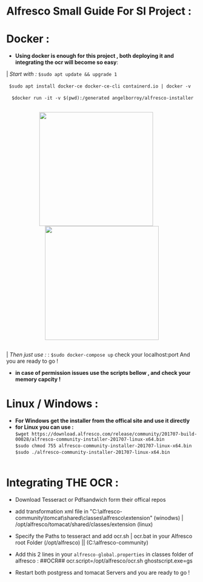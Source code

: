 # Alfresco Small Guide For SI Project : 

# Docker : 

- **Using docker is enough for this project , both deploying it and integrating the ocr will become so easy**: 

| *Start with :*
```$sudo apt update && upgrade 1``` <br><br>
``` $sudo apt install docker-ce docker-ce-cli containerd.io | docker -v```<br></br>
```  $docker run -it -v $(pwd):/generated angelborroy/alfresco-installer```

<div align="center" style="margin-top: 30px;margin-bottom: 30px;">
  <img src='assests/ocr.png' width='300' height='300' style="margin-right: 30px;">  
  <img src='assests/docker.png' width='300' height='300'>  
</div>


| *Then just use :* : ```$sudo docker-compose up``` check your localhost:port And you are ready to go !


- <b>in case of permission issues use the scripts bellow , and check your memory capcity ! </b>



# Linux / Windows  : 

- **For Windows get the installer from the offical site and use it directly**<br>
- **for Linux you can use :** <br> 
```$wget https://download.alfresco.com/release/community/201707-build-00028/alfresco-community-installer-201707-linux-x64.bin ``` <br>
```$sudo chmod 755 alfresco-community-installer-201707-linux-x64.bin```<br>
```$sudo ./alfresco-community-installer-201707-linux-x64.bin ```<br><br>

# Integrating THE OCR  : 

- Download Tesseract or Pdfsandwich form their offical repos 

- add transformation xml file  in "C:\alfresco-community\tomcat\shared\classes\alfresco\extension" (winodws) | /opt/alfresco/tomacat/shared/classes/extension (linux)

- Specify the Paths to tesseract and add ocr.sh | ocr.bat in your Alfresco root Folder (/opt/alfresco) || (C:\alfresco-community)

- Add this 2 lines in your ```alfresco-global.properties``` in classes folder of alfresco : 
##OCR##
ocr.script=/opt/alfresco/ocr.sh
ghostscript.exe=gs
    
- Restart both postgress and tomacat Servers and you are ready to go ! 